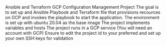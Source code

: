 Ansible and Terraform GCP Configuration Management Project
The goal is to set up and Ansible Playbook and Terraform file that provisions recources on GCP and invokes the playbook to start the application.
The environment is set up with ubuntu 20.04 as the base image
The project implements variables and hosts
The project runs in a GCP service (You will need an account with GCP)
Ensure to edit the project id to your preferred and set up your own SSH keys for validation